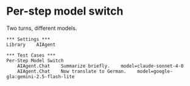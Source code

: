 # Per-step model switch

Two turns, different models.

```robot
*** Settings ***
Library    AIAgent

*** Test Cases ***
Per-Step Model Switch
	AIAgent.Chat    Summarize briefly.    model=claude-sonnet-4-0
	AIAgent.Chat    Now translate to German.    model=google-gla:gemini-2.5-flash-lite
```
